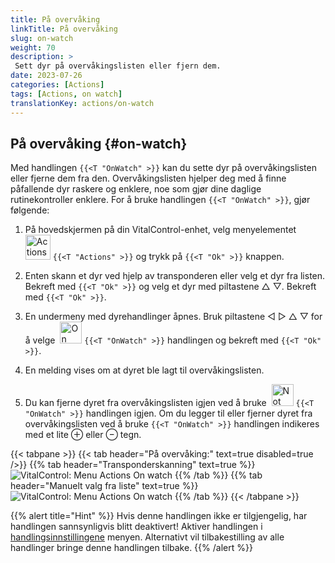 ```yaml
---
title: På overvåking
linkTitle: På overvåking
slug: on-watch
weight: 70
description: >
 Sett dyr på overvåkingslisten eller fjern dem.
date: 2023-07-26
categories: [Actions]
tags: [Actions, on watch]
translationKey: actions/on-watch
---
```


## På overvåking {#on-watch}

Med handlingen `{{<T "OnWatch" >}}` kan du sette dyr på overvåkingslisten eller fjerne dem fra den. Overvåkingslisten hjelper deg med å finne påfallende dyr raskere og enklere, noe som gjør dine daglige rutinekontroller enklere. For å bruke handlingen `{{<T "OnWatch" >}}`, gjør følgende:

1. På hovedskjermen på din VitalControl-enhet, velg menyelementet &nbsp;<img src="/icons/actions.svg" width="40" align="bottom" alt="Actions" /> `{{<T "Actions" >}}` og trykk på `{{<T "Ok" >}}` knappen.

2. Enten skann et dyr ved hjelp av transponderen eller velg et dyr fra listen. Bekreft med `{{<T "Ok" >}}` og velg et dyr med piltastene △ ▽. Bekreft med `{{<T "Ok" >}}`.

3. En undermeny med dyrehandlinger åpnes. Bruk piltastene ◁ ▷ △ ▽ for å velge &nbsp;<img src="/icons/actions/on-watch.svg" width="35" align="bottom" alt="On watch" /> `{{<T "OnWatch" >}}` handlingen og bekreft med `{{<T "Ok" >}}`.

4. En melding vises om at dyret ble lagt til overvåkingslisten.

5. Du kan fjerne dyret fra overvåkingslisten igjen ved å bruke &nbsp;<img src="/icons/actions/on-watch-minus.svg" width="35" align="bottom" alt="Not on watch" />  `{{<T "OnWatch" >}}` handlingen igjen. Om du legger til eller fjerner dyret fra overvåkingslisten ved å bruke `{{<T "OnWatch" >}}` handlingen indikeres med et lite ⊕ eller ⊖ tegn.

{{< tabpane >}}
{{< tab header="På overvåking:" text=true disabled=true />}}
{{% tab header="Transponderskanning" text=true %}}
![VitalControl: Menu Actions On watch](../images/onwatch-scan.png "On watch")
{{% /tab %}}
{{% tab header="Manuelt valg fra liste" text=true %}}
![VitalControl: Menu Actions On watch](../images/onwatch.png "On watch")
{{% /tab %}}
{{< /tabpane >}}

{{% alert title="Hint" %}}
Hvis denne handlingen ikke er tilgjengelig, har handlingen sannsynligvis blitt deaktivert! Aktiver handlingen i [handlingsinnstillingene](../setting/) menyen. Alternativt vil tilbakestilling av alle handlinger bringe denne handlingen tilbake.
{{% /alert %}}


